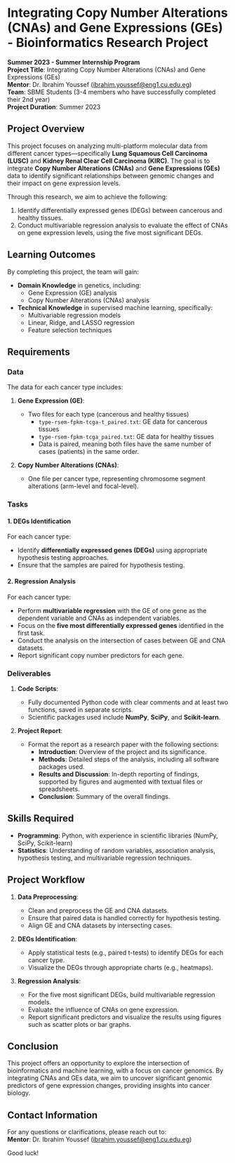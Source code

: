 # Integrating Copy Number Alterations (CNAs) and Gene Expressions (GEs) - Bioinformatics Research Project

**Summer 2023 - Summer Internship Program**  
**Project Title**: Integrating Copy Number Alterations (CNAs) and Gene Expressions (GEs)  
**Mentor**: Dr. Ibrahim Youssef (ibrahim.youssef@eng1.cu.edu.eg)  
**Team**: SBME Students (3-4 members who have successfully completed their 2nd year)  
**Project Duration**: Summer 2023

## Project Overview

This project focuses on analyzing multi-platform molecular data from different cancer types—specifically **Lung Squamous Cell Carcinoma (LUSC)** and **Kidney Renal Clear Cell Carcinoma (KIRC)**. The goal is to integrate **Copy Number Alterations (CNAs)** and **Gene Expressions (GEs)** data to identify significant relationships between genomic changes and their impact on gene expression levels.

Through this research, we aim to achieve the following:

1. Identify differentially expressed genes (DEGs) between cancerous and healthy tissues.
2. Conduct multivariable regression analysis to evaluate the effect of CNAs on gene expression levels, using the five most significant DEGs.

## Learning Outcomes

By completing this project, the team will gain:

- **Domain Knowledge** in genetics, including:
  - Gene Expression (GE) analysis
  - Copy Number Alterations (CNAs) analysis
- **Technical Knowledge** in supervised machine learning, specifically:
  - Multivariable regression models
  - Linear, Ridge, and LASSO regression
  - Feature selection techniques

## Requirements

### Data
The data for each cancer type includes:
1. **Gene Expression (GE)**:  
   - Two files for each type (cancerous and healthy tissues)  
     - `type-rsem-fpkm-tcga-t_paired.txt`: GE data for cancerous tissues  
     - `type-rsem-fpkm-tcga_paired.txt`: GE data for healthy tissues  
     - Data is paired, meaning both files have the same number of cases (patients) in the same order.
     
2. **Copy Number Alterations (CNAs)**:  
   - One file per cancer type, representing chromosome segment alterations (arm-level and focal-level).

### Tasks

#### 1. DEGs Identification
For each cancer type:
- Identify **differentially expressed genes (DEGs)** using appropriate hypothesis testing approaches.
- Ensure that the samples are paired for hypothesis testing.

#### 2. Regression Analysis
For each cancer type:
- Perform **multivariable regression** with the GE of one gene as the dependent variable and CNAs as independent variables.
- Focus on the **five most differentially expressed genes** identified in the first task.
- Conduct the analysis on the intersection of cases between GE and CNA datasets.
- Report significant copy number predictors for each gene.

### Deliverables

1. **Code Scripts**:
   - Fully documented Python code with clear comments and at least two functions, saved in separate scripts.
   - Scientific packages used include **NumPy**, **SciPy**, and **Scikit-learn**.

2. **Project Report**:
   - Format the report as a research paper with the following sections:
     - **Introduction**: Overview of the project and its significance.
     - **Methods**: Detailed steps of the analysis, including all software packages used.
     - **Results and Discussion**: In-depth reporting of findings, supported by figures and augmented with textual files or spreadsheets.
     - **Conclusion**: Summary of the overall findings.

## Skills Required

- **Programming**: Python, with experience in scientific libraries (NumPy, SciPy, Scikit-learn)
- **Statistics**: Understanding of random variables, association analysis, hypothesis testing, and multivariable regression techniques.

## Project Workflow

1. **Data Preprocessing**:
   - Clean and preprocess the GE and CNA datasets.
   - Ensure that paired data is handled correctly for hypothesis testing.
   - Align GE and CNA datasets by intersecting cases.

2. **DEGs Identification**:
   - Apply statistical tests (e.g., paired t-tests) to identify DEGs for each cancer type.
   - Visualize the DEGs through appropriate charts (e.g., heatmaps).

3. **Regression Analysis**:
   - For the five most significant DEGs, build multivariable regression models.
   - Evaluate the influence of CNAs on gene expression.
   - Report significant predictors and visualize the results using figures such as scatter plots or bar graphs.

## Conclusion

This project offers an opportunity to explore the intersection of bioinformatics and machine learning, with a focus on cancer genomics. By integrating CNAs and GEs data, we aim to uncover significant genomic predictors of gene expression changes, providing insights into cancer biology.

## Contact Information
For any questions or clarifications, please reach out to:  
**Mentor**: Dr. Ibrahim Youssef (ibrahim.youssef@eng1.cu.edu.eg)

Good luck!